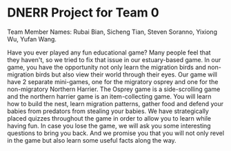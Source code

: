 # DNERR Project for Team 0

Team Member Names: 
Rubai Bian, 
Sicheng Tian,
Steven Soranno, 
Yixiong Wu, 
Yufan Wang.


Have you ever played any fun educational game? Many people feel that they haven't, so we tried to fix that issue in our estuary-based game. In our game, you have the opportunity not only learn the migration birds and non-migration birds but also view their world through their eyes. Our game will have 2 separate mini-games, one for the migratory osprey and one for the non-migratory Northern Harrier. The Osprey game is a side-scrolling game and the northern harrier game is an item-collecting game. You will learn how to build the nest, learn migration patterns, gather food and defend your babies from predators from stealing your babies. We have strategically placed quizzes throughout the game in order to allow you to learn while having fun. In case you lose the game, we will ask you some interesting questions to bring you back. And we promise you that you will not only revel in the game but also learn some useful facts along the way.

